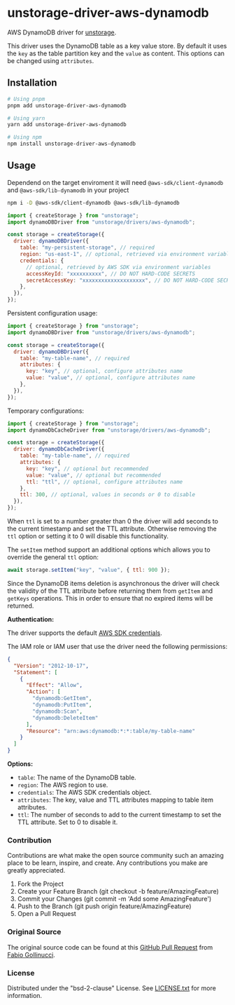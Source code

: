 # unstorage-driver-aws-dynamodb

AWS DynamoDB driver for [unstorage](https://unstorage.unjs.io).

This driver uses the DynamoDB table as a key value store. By default it uses the `key` as the table partition key and the `value` as content. This options can be changed using `attributes`.

## Installation

```bash
# Using pnpm
pnpm add unstorage-driver-aws-dynamodb

# Using yarn
yarn add unstorage-driver-aws-dynamodb

# Using npm
npm install unstorage-driver-aws-dynamodb
```

## Usage

Dependend on the target enviroment it will need `@aws-sdk/client-dynamodb` and `@aws-sdk/lib-dynamodb` in your project

```bash
npm i -D @aws-sdk/client-dynamodb @aws-sdk/lib-dynamodb
```

```js
import { createStorage } from "unstorage";
import dynamoDBDriver from "unstorage/drivers/aws-dynamodb";

const storage = createStorage({
  driver: dynamoDBDriver({
    table: "my-persistent-storage", // required
    region: "us-east-1", // optional, retrieved via environment variables
    credentials: {
      // optional, retrieved by AWS SDK via environment variables
      accessKeyId: "xxxxxxxxxx", // DO NOT HARD-CODE SECRETS
      secretAccessKey: "xxxxxxxxxxxxxxxxxxxx", // DO NOT HARD-CODE SECRETS
    },
  }),
});
```

Persistent configuration usage:

```js
import { createStorage } from "unstorage";
import dynamoDBDriver from "unstorage/drivers/aws-dynamodb";

const storage = createStorage({
  driver: dynamoDBDriver({
    table: "my-table-name", // required
    attributes: {
      key: "key", // optional, configure attributes name
      value: "value", // optional, configure attributes name
    },
  }),
});
```

Temporary configurations:

```js
import { createStorage } from "unstorage";
import dynamoDbCacheDriver from "unstorage/drivers/aws-dynamodb";

const storage = createStorage({
  driver: dynamoDbCacheDriver({
    table: "my-table-name", // required
    attributes: {
      key: "key", // optional but recommended
      value: "value", // optional but recommended
      ttl: "ttl", // optional, configure attributes name
    },
    ttl: 300, // optional, values in seconds or 0 to disable
  }),
});
```

When `ttl` is set to a number greater than 0 the driver will add seconds to the current timestamp and set the TTL attribute.
Otherwise removing the `ttl` option or setting it to 0 will disable this functionality.

The `setItem` method support an additional options which allows you to override the general `ttl` option:

```js
await storage.setItem("key", "value", { ttl: 900 });
```

Since the DynamoDB items deletion is asynchronous the driver will check the validity of the TTL attribute before returning them from `getItem` and `getKeys` operations. This in order to ensure that no expired items will be returned.

**Authentication:**

The driver supports the default [AWS SDK credentials](https://docs.aws.amazon.com/sdk-for-javascript/v3/developer-guide/setting-credentials-node.html).

The IAM role or IAM user that use the driver need the following permissions:

```json
{
  "Version": "2012-10-17",
  "Statement": [
    {
      "Effect": "Allow",
      "Action": [
        "dynamodb:GetItem",
        "dynamodb:PutItem",
        "dynamodb:Scan",
        "dynamodb:DeleteItem"
      ],
      "Resource": "arn:aws:dynamodb:*:*:table/my-table-name"
    }
  ]
}
```

**Options:**

- `table`: The name of the DynamoDB table.
- `region`: The AWS region to use.
- `credentials`: The AWS SDK credentials object.
- `attributes`: The key, value and TTL attributes mapping to table item attributes.
- `ttl`: The number of seconds to add to the current timestamp to set the TTL attribute. Set to 0 to disable it.

### Contribution

Contributions are what make the open source community such an amazing place to be learn, inspire, and create. Any contributions you make are greatly appreciated.

1. Fork the Project
1. Create your Feature Branch (git checkout -b feature/AmazingFeature)
1. Commit your Changes (git commit -m 'Add some AmazingFeature')
1. Push to the Branch (git push origin feature/AmazingFeature)
1. Open a Pull Request

### Original Source

The original source code can be found at this [GitHub Pull Request](https://github.com/unjs/unstorage/pull/234) from [Fabio Gollinucci](https://github.com/daaru00).

### License

Distributed under the "bsd-2-clause" License. See [LICENSE.txt](LICENSE.txt) for more information.
